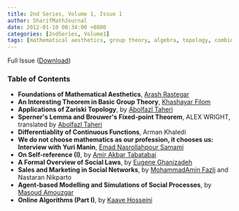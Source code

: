 ```yaml
---
title: 2nd Series, Volume 1, Issue 1
author: SharifMathJournal
date: 2012-01-10 00:34:00 +0800
categories: [2ndSeries, Volume1]
tags: [mathematical aesthetics, group theory, algebra, topology, combinatorics, algorithms, interview, mathematical analysis, logic, computability, social sciences, online algorithms, Sperner lemma, Brouwer fixed-point theorem, Yuri Manin]
---
```


Full Issue ([Download](/assets/archive/secondSeries/2ndSeries_Vol1_Issue1.pdf))


### Table of Contents

- **Foundations of Mathematical Aesthetics**, [Arash Rastegar](http://math.sharif.ir/faculties/rastegar)
- **An Interesting Theorem in Basic Group Theory**, [Khashayar Filom](https://sites.google.com/site/kfilommath/)
- **Applications of Zariski Topology**, by [Abolfazl Taheri](https://ir.linkedin.com/in/abolfazl-taheri-79077076?original_referer=https%3A%2F%2Fwww.google.com%2F)
- **Sperner's Lemma and Brouwer's Fixed-point Theorem**, ALEX WRIGHT, translated by [Abolfazl Taheri](https://ir.linkedin.com/in/abolfazl-taheri-79077076?original_referer=https%3A%2F%2Fwww.google.com%2F)
- **Differentiablity of Continuous Functions**, Arman Khaledi
- **We do not choose mathematics as our profession, it chooses us: Interview with Yuri Manin**, [Emad Nasrollahpour Samami](https://www.linkedin.com/in/emad-nasrollahpour-03a36b50/)
- **On Self-reference (I)**, by [Amir Akbar Tabatabai](https://amirtabatabai.github.io/)
- **A Formal Overview of Social Laws**, by [Eugene Ghanizadeh](https://github.com/loreanvictor)
- **Sales and Marketing in Social Networks**, by [MohammadAmin Fazli](https://sina.sharif.edu/~fazli/) and Nastaran Nikparto
- **Agent-based Modelling and Simulations of Social Processes**, by [Masoud Amouzgar](https://ir.linkedin.com/in/masoud-amouzgar-17903529)
- **Online Algorithms (Part I)**, by [Kaave Hosseini](https://www.cs.rochester.edu/u/shossei2/)
 
